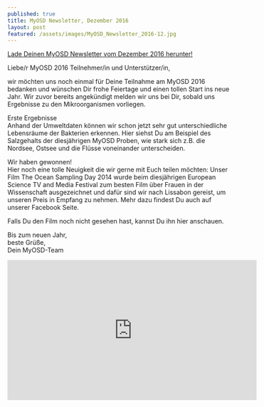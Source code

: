 ```yaml
---
published: true
title: MyOSD Newsletter, Dezember 2016
layout: post
featured: /assets/images/MyOSD_Newsletter_2016-12.jpg
---
```

[Lade Deinen MyOSD Newsletter vom Dezember 2016 herunter!](https://owncloud.mpi-bremen.de/index.php/s/N5R89xmX9i93hro)

Liebe/r MyOSD 2016 Teilnehmer/in und Unterstützer/in,       

wir möchten uns noch einmal für Deine Teilnahme am MyOSD 2016 bedanken und wünschen Dir frohe Feiertage und einen tollen Start ins neue Jahr. Wir zuvor bereits angekündigt melden wir uns bei Dir, sobald uns Ergebnisse zu den Mikroorganismen vorliegen.

Erste Ergebnisse      
Anhand der Umweltdaten können wir schon jetzt sehr gut unterschiedliche Lebensräume der Bakterien erkennen. Hier siehst Du am Beispiel des Salzgehalts der diesjährigen MyOSD Proben, wie stark sich z.B. die Nordsee, Ostsee und die Flüsse voneinander unterscheiden.

Wir haben gewonnen!      
Hier noch eine tolle Neuigkeit die wir gerne mit Euch teilen möchten:
Unser Film The Ocean Sampling Day 2014 wurde beim diesjährigen European Science TV and Media Festival zum besten Film über Frauen in der Wissenschaft ausgezeichnet und dafür sind wir nach Lissabon gereist, um unseren Preis in Empfang zu nehmen. Mehr dazu findest Du auch auf unserer Facebook Seite.

Falls Du den Film noch nicht gesehen hast, kannst Du ihn hier anschauen.

Bis zum neuen Jahr,          
beste Grüße,          
Dein MyOSD-Team          


<iframe width="560" height="315" src="https://www.youtube.com/embed/IWORZO9y0AI" frameborder="0" allowfullscreen></iframe>

